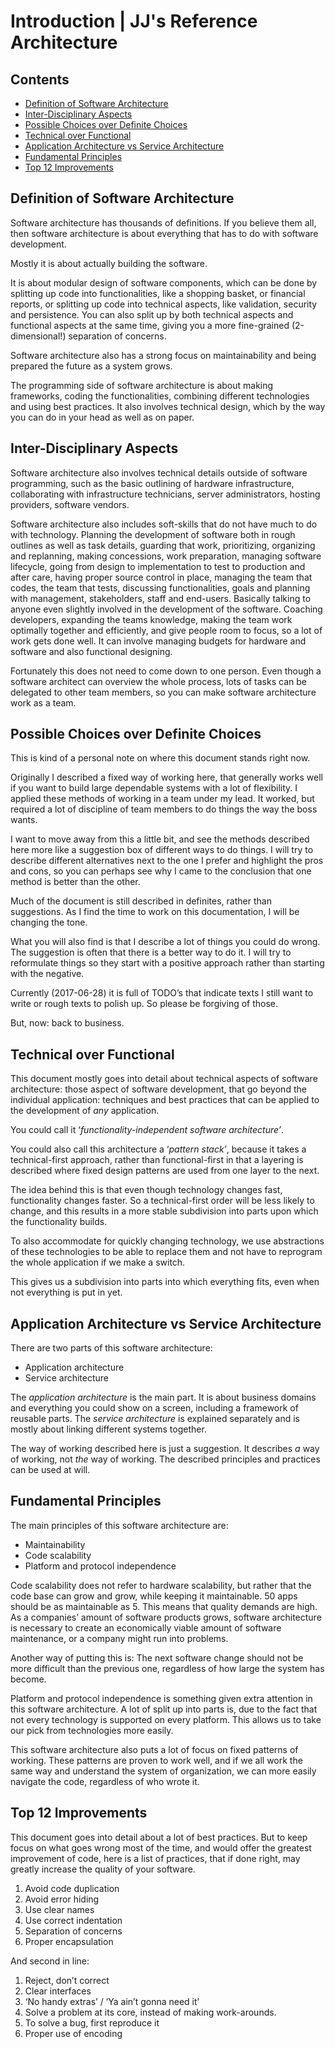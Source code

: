 ﻿Introduction | JJ's Reference Architecture
==========================================

<h2>Contents</h2>

- [Definition of Software Architecture](#definition-of-software-architecture)
- [Inter-Disciplinary Aspects](#inter-disciplinary-aspects)
- [Possible Choices over Definite Choices](#possible-choices-over-definite-choices)
- [Technical over Functional](#technical-over-functional)
- [Application Architecture vs Service Architecture](#application-architecture-vs-service-architecture)
- [Fundamental Principles](#fundamental-principles)
- [Top 12 Improvements](#top-12-improvements)


Definition of Software Architecture
-----------------------------------

Software architecture has thousands of definitions. If you believe them all, then software architecture is about everything that has to do with software development.

Mostly it is about actually building the software.

It is about modular design of software components, which can be done by splitting up code into functionalities, like a shopping basket, or financial reports, or splitting up code into technical aspects, like validation, security and persistence. You can also split up by both technical aspects and functional aspects at the same time, giving you a more fine-grained (2-dimensional!) separation of concerns.

Software architecture also has a strong focus on maintainability and being prepared the future as a system grows.

The programming side of software architecture is about making frameworks, coding the functionalities, combining different technologies and using best practices. It also involves technical design, which by the way you can do in your head as well as on paper.


Inter-Disciplinary Aspects
--------------------------

Software architecture also involves technical details outside of software programming, such as the basic outlining of hardware infrastructure, collaborating with infrastructure technicians, server administrators, hosting providers, software vendors.

Software architecture also includes soft-skills that do not have much to do with technology. Planning the development of software both in rough outlines as well as task details, guarding that work, prioritizing, organizing and replanning, making concessions, work preparation, managing software lifecycle, going from design to implementation to test to production and after care, having proper source control in place, managing the team that codes, the team that tests, discussing functionalities, goals and planning with management, stakeholders, staff and end-users. Basically talking to anyone even slightly involved in the development of the software. Coaching developers, expanding the teams knowledge, making the team work optimally together and efficiently, and give people room to focus, so a lot of work gets done well. It can involve managing budgets for hardware and software and also functional designing.

Fortunately this does not need to come down to one person. Even though a software architect can overview the whole process, lots of tasks can be delegated to other team members, so you can make software architecture work as a team.


Possible Choices over Definite Choices
--------------------------------------

This is kind of a personal note on where this document stands right now.

Originally I described a fixed way of working here, that generally works well if you want to build large dependable systems with a lot of flexibility. I applied these methods of working in a team under my lead. It worked, but required a lot of discipline of team members to do things the way the boss wants.

I want to move away from this a little bit, and see the methods described here more like a suggestion box of different ways to do things. I will try to describe different alternatives next to the one I prefer and highlight the pros and cons, so you can perhaps see why I came to the conclusion that one method is better than the other.

Much of the document is still described in definites, rather than suggestions. As I find the time to work on this documentation, I will be changing the tone.

What you will also find is that I describe a lot of things you could do wrong. The suggestion is often that there is a better way to do it. I will try to reformulate things so they start with a positive approach rather than starting with the negative.

Currently (2017-06-28) it is full of TODO’s that indicate texts I still want to write or rough texts to polish up. So please be forgiving of those.

But, now: back to business.


Technical over Functional
-------------------------

This document mostly goes into detail about technical aspects of software architecture: those aspect of software development, that go beyond the individual application: techniques and best practices that can be applied to the development of *any* application.

You could call it ‘*functionality-independent software architecture’*.

You could also call this architecture a ‘*pattern stack’*, because it takes a technical-first approach, rather than functional-first in that a layering is described where fixed design patterns are used from one layer to the next.

The idea behind this is that even though technology changes fast, functionality changes faster. So a technical-first order will be less likely to change, and this results in a more stable subdivision into parts upon which the functionality builds.

To also accommodate for quickly changing technology, we use abstractions of these technologies to be able to replace them and not have to reprogram the whole application if we make a switch.

This gives us a subdivision into parts into which everything fits, even when not everything is put in yet.


Application Architecture vs Service Architecture
------------------------------------------------

There are two parts of this software architecture:

- Application architecture
- Service architecture

The *application architecture* is the main part. It is about business domains and everything you could show on a screen, including a framework of reusable parts. The *service architecture* is explained separately and is mostly about linking different systems together.

The way of working described here is just a suggestion. It describes *a* way of working, not *the* way of working. The described principles and practices can be used at will.


Fundamental Principles
----------------------

The main principles of this software architecture are:

- Maintainability
- Code scalability
- Platform and protocol independence

Code scalability does not refer to hardware scalability, but rather that the code base can grow and grow, while keeping it maintainable. 50 apps should be as maintainable as 5. This means that quality demands are high. As a companies’ amount of software products grows, software architecture is necessary to create an economically viable amount of software maintenance, or a company might run into problems.

Another way of putting this is: The next software change should not be more difficult than the previous one, regardless of how large the system has become.

Platform and protocol independence is something given extra attention in this software architecture. A lot of split up into parts is, due to the fact that not every technology is supported on every platform. This allows us to take our pick from technologies more easily.

This software architecture also puts a lot of focus on fixed patterns of working. These patterns are proven to work well, and if we all work the same way and understand the system of organization, we can more easily navigate the code, regardless of who wrote it.


Top 12 Improvements
-------------------

This document goes into detail about a lot of best practices. But to keep focus on what goes wrong most of the time, and would offer the greatest improvement of code, here is a list of practices, that if done right, may greatly increase the quality of your software.

1. Avoid code duplication
1. Avoid error hiding
1. Use clear names
1. Use correct indentation
1. Separation of concerns
1. Proper encapsulation

And second in line:

1. Reject, don’t correct
1. Clear interfaces
1. ‘No handy extras’ / ‘Ya ain’t gonna need it’
1. Solve a problem at its core, instead of making work-arounds.
1. To solve a bug, first reproduce it
1. Proper use of encoding
